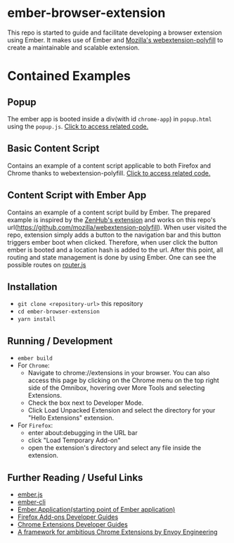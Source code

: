 # ember-browser-extension

This repo is started to guide and facilitate developing a browser extension using Ember. It makes use of Ember and [Mozilla's webextension-polyfill](https://github.com/mozilla/webextension-polyfill) to create a maintainable and scalable extension.

# Contained Examples

## Popup
The ember app is booted inside a div(with id `chrome-app`) in `popup.html` using the `popup.js`. [Click to access related code.](https://github.com/mtoygar/ember-browser-extension/tree/master/chrome/popup)
## Basic Content Script
Contains an example of a content script applicable to both Firefox and Chrome thanks to webextension-polyfill. [Click to access related code.](https://github.com/mtoygar/ember-browser-extension/blob/master/chrome/content-scripts/basic-content-script.js)
## Content Script with Ember App
Contains an example of a content script build by Ember. The prepared example is inspired by the [ZenHub's extension](https://chrome.google.com/webstore/detail/zenhub-for-github/ogcgkffhplmphkaahpmffcafajaocjbd) and works on this repo's url(https://github.com/mozilla/webextension-polyfill). When user visited the repo, extension simply adds a button to the navigation bar and this button triggers ember boot when clicked. Therefore, when user click the button ember is booted and a location hash is added to the url. After this point, all routing and state management is done by using Ember. One can see the possible routes on [router.js](https://github.com/mtoygar/ember-browser-extension/blob/master/app/router.js)

## Installation

* `git clone <repository-url>` this repository
* `cd ember-browser-extension`
* `yarn install`

## Running / Development

* `ember build`
* For `Chrome`:
  * Navigate to chrome://extensions in your browser. You can also access this page by clicking on the Chrome menu on the top right side of the Omnibox, hovering over More Tools and selecting Extensions.
  * Check the box next to Developer Mode.
  * Click Load Unpacked Extension and select the directory for your "Hello Extensions" extension.
* For `Firefox`:
  * enter about:debugging in the URL bar
  * click "Load Temporary Add-on"
  * open the extension's directory and select any file inside the extension.

## Further Reading / Useful Links

* [ember.js](https://emberjs.com/)
* [ember-cli](https://ember-cli.com/)
* [Ember.Application(starting point of Ember application)](https://api.emberjs.com/ember/3.3/classes/Application)
* [Firefox Add-ons Developer Guides](https://developer.mozilla.org/en-US/docs/Mozilla/Add-ons/WebExtensions)
* [Chrome Extensions Developer Guides](https://developer.chrome.com/extensions)
* [A framework for ambitious Chrome Extensions by Envoy Engineering](https://envoy.engineering/a-framework-for-ambitious-chrome-extensions-b08d1f4b944d)


